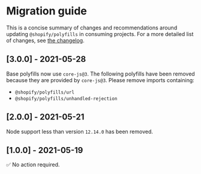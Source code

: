 # Migration guide

This is a concise summary of changes and recommendations around updating `@shopify/polyfills` in consuming projects. For a more detailed list of changes, see [the changelog](./CHANGELOG.md).

<!-- ## [Unreleased] -->

## [3.0.0] - 2021-05-28

Base polyfills now use `core-js@3`. The following polyfills have been removed because they are provided by `core-js@3`. Please remove imports containing:

- `@shopify/polyfills/url`
- `@shopify/polyfills/unhandled-rejection`

## [2.0.0] - 2021-05-21

Node support less than version `12.14.0` has been removed.

## [1.0.0] - 2021-05-19

✅ No action required.
